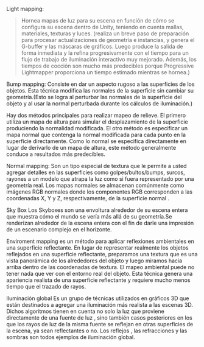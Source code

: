 Light mapping:
>Hornea mapas de luz para su escena en función de cómo se configura su escena dentro de Unity, teniendo en cuenta mallas, materiales, texturas y luces.
(realiza un breve paso de preparación para procesar actualizaciones de geometría e instancias, y genera el G-buffer y las máscaras de gráficos. Luego produce la salida de forma inmediata y la refina progresivamente con el tiempo para un flujo de trabajo de iluminación interactivo muy mejorado. Además, los tiempos de cocción son mucho más predecibles porque Progressive Lightmapper proporciona un tiempo estimado mientras se hornea.)

Bump mapping:
Consiste en dar un aspecto rugoso a las superficies de los objetos. Esta técnica modifica las normales de la superficie sin cambiar su geometría.(Esto se logra al perturbar las normales de la superficie del objeto y al usar la normal perturbada durante los cálculos de iluminación.)

Hay dos métodos principales para realizar mapeo de relieve.
El primero utiliza un mapa de altura para simular el desplazamiento de la superficie produciendo la normalidad modificada. 
El otro método es especificar un mapa normal que contenga la normal modificada para cada punto en la superficie directamente. Como lo normal se especifica directamente en lugar de derivarlo de un mapa de altura, este método generalmente conduce a resultados más predecibles.

Normal mapping:
Son un tipo especial de textura que le permite a usted agregar detalles en las superficies como golpes/bultos/bumps, surcos, rayones a un modelo que atrapa la luz como si fuera representado por una geometría real.
Los mapas normales se almacenan comúnmente como imágenes RGB normales donde los componentes RGB corresponden a las coordenadas X, Y y Z, respectivamente, de la superficie normal .

Sky Box
Los Skyboxes son una envoltura alrededor de su escena entera que muestra cómo el mundo se vería más allá de su geometría.Se renderizan alrededor de la escena entera con el fin de darle una impresión de un escenario complejo en el horizonte.

Enviroment mapping
es un método para aplicar reflexiones ambientales en una superficie reflectante. En lugar de representar realmente los objetos reflejados en una superficie reflectante, preparamos una textura que es una vista panorámica de los alrededores del objeto y luego miramos hacia arriba dentro de las coordenadas de textura. El mapeo ambiental puede no tener nada que ver con el entorno real del objeto. Esta técnica genera una apariencia realista de una superficie reflectante y requiere mucho menos tiempo que el trazado de rayos.

Iluminación global
 Es un grupo de técnicas utilizados en gráficos 3D que están destinados a agregar una iluminación más realista a las escenas 3D. Dichos algoritmos tienen en cuenta no solo la luz que proviene directamente de una fuente de luz , sino también casos posteriores en los que los rayos de luz de la misma fuente se reflejan en otras superficies de la escena, ya sean reflectantes o no.
 Los reflejos , las refracciones y las sombras son todos ejemplos de iluminación global.
